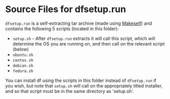 # Source Files for dfsetup.run

`dfsetup.run` is a self-extracting tar archive (made using [Makeself](https://makeself.io/)) and contains the following 5 scripts (located in this folder):
* `setup.sh` - After `dfsetup.run` extracts it will call this script, which will determine the OS you are running on, and then call on the relevant script (below)
* `ubuntu.sh`
* `centos.sh`
* `debian.sh`
* `fedora.sh`

You can install df using the scripts in this folder instead of `dfsetup.run` if you wish, but note that `setup.sh` will call on the appropriately titled installer, and so that script must be in the same directory as 'setup.sh'.